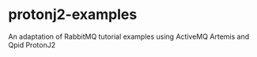 # protonj2-examples
An adaptation of RabbitMQ tutorial examples using ActiveMQ Artemis and Qpid ProtonJ2
